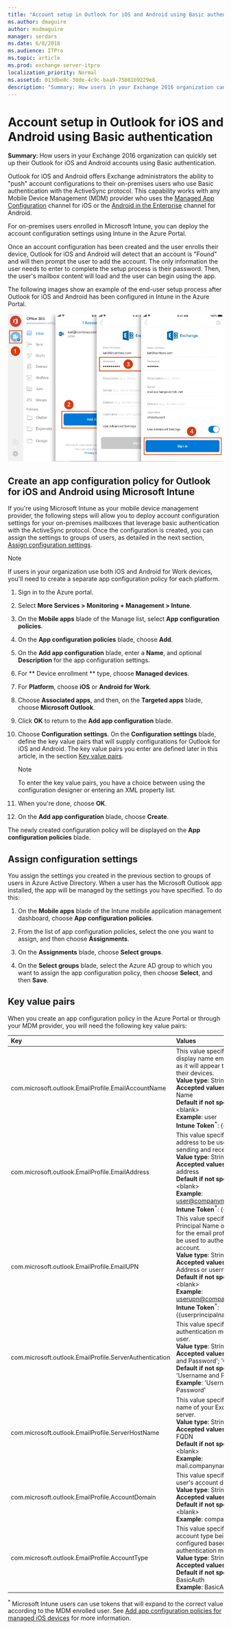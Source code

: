 ```yaml
---
title: "Account setup in Outlook for iOS and Android using Basic authentication"
ms.author: dmaguire
author: msdmaguire
manager: serdars
ms.date: 6/8/2018
ms.audience: ITPro
ms.topic: article
ms.prod: exchange-server-itpro
localization_priority: Normal
ms.assetid: 013dbe8c-30de-4c9c-baa9-75081b9229e8
description: "Summary: How users in your Exchange 2016 organization can quickly set up their Outlook for iOS and Android accounts using Basic authentication."
---
```


# Account setup in Outlook for iOS and Android using Basic authentication

 **Summary**: How users in your Exchange 2016 organization can quickly set up their Outlook for iOS and Android accounts using Basic authentication.
  
Outlook for iOS and Android offers Exchange administrators the ability to "push" account configurations to their on-premises users who use Basic authentication with the ActiveSync protocol. This capability works with any Mobile Device Management (MDM) provider who uses the [Managed App Configuration](https://developer.apple.com/library/content/samplecode/sc2279/Introduction/Intro.mdl) channel for iOS or the [Android in the Enterprise](https://developer.android.com/samples/AppRestrictions/index.mdl) channel for Android.
  
For on-premises users enrolled in Microsoft Intune, you can deploy the account configuration settings using Intune in the Azure Portal.
  
Once an account configuration has been created and the user enrolls their device, Outlook for iOS and Android will detect that an account is "Found" and will then prompt the user to add the account. The only information the user needs to enter to complete the setup process is their password. Then, the user's mailbox content will load and the user can begin using the app.
  
The following images show an example of the end-user setup process after Outlook for iOS and Android has been configured in Intune in the Azure Portal.
  
![Account setup for Outlook for iOS and Android on-premises](../../media/77f0906c-0d62-48a4-9a93-534e29dae7e0.png)
  
## Create an app configuration policy for Outlook for iOS and Android using Microsoft Intune

If you're using Microsoft Intune as your mobile device management provider, the following steps will allow you to deploy account configuration settings for your on-premises mailboxes that leverage basic authentication with the ActiveSync protocol. Once the configuration is created, you can assign the settings to groups of users, as detailed in the next section, [Assign configuration settings](account-setup.md#assignconfig).
  
> [!NOTE]
> If users in your organization use both iOS and Android for Work devices, you'll need to create a separate app configuration policy for each platform.
  
1. Sign in to the Azure portal.
    
2. Select **More Services \> Monitoring + Management \> Intune**.
    
3. On the **Mobile apps** blade of the Manage list, select **App configuration policies**.
    
4. On the **App configuration policies** blade, choose **Add**.
    
5. On the **Add app configuration** blade, enter a **Name**, and optional **Description** for the app configuration settings.
    
6. For ** Device enrollment ** type, choose **Managed devices**.
    
7. For **Platform**, choose **iOS** or **Android for Work**.
    
8. Choose **Associated apps**, and then, on the **Targeted apps** blade, choose **Microsoft Outlook**.
    
9. Click **OK** to return to the **Add app configuration** blade.
    
10. Choose **Configuration settings**. On the **Configuration settings** blade, define the key value pairs that will supply configurations for Outlook for iOS and Android. The key value pairs you enter are defined later in this article, in the section [Key value pairs](account-setup.md#kvp).
    
    > [!NOTE]
    > To enter the key value pairs, you have a choice between using the configuration designer or entering an XML property list.
  
11. When you're done, choose **OK**.
    
12. On the **Add app configuration** blade, choose **Create**.
    
The newly created configuration policy will be displayed on the **App configuration policies** blade.
  
## Assign configuration settings
<a name="assignconfig"> </a>

You assign the settings you created in the previous section to groups of users in Azure Active Directory. When a user has the Microsoft Outlook app installed, the app will be managed by the settings you have specified. To do this:
  
1. On the **Mobile apps** blade of the Intune mobile application management dashboard, choose **App configuration policies**.
    
2. From the list of app configuration policies, select the one you want to assign, and then choose **Assignments**.
    
3. On the **Assignments** blade, choose **Select groups**.
    
4. On the **Select groups** blade, select the Azure AD group to which you want to assign the app configuration policy, then choose **Select**, and then **Save**.
    
## Key value pairs
<a name="kvp"> </a>

When you create an app configuration policy in the Azure Portal or through your MDM provider, you will need the following key value pairs:
  
|**Key**|**Values**|
|:-----|:-----|
|com.microsoft.outlook.EmailProfile.EmailAccountName  <br/> |This value specifies the display name email account as it will appear to users on their devices.  <br/> **Value type**: String  <br/> **Accepted values**: Display Name  <br/> **Default if not specified**: \<blank\>  <br/> **Example**: user  <br/> **Intune Token**<sup>*</sup>: {{username}}  <br/> |
|com.microsoft.outlook.EmailProfile.EmailAddress  <br/> |This value specifies the email address to be used for sending and receiving mail.  <br/> **Value type**: String  <br/> **Accepted values**: Email address  <br/> **Default if not specified**: \<blank\>  <br/> **Example**: user@companyname.com  <br/> **Intune Token**<sup>*</sup>: {{mail}}  <br/> |
|com.microsoft.outlook.EmailProfile.EmailUPN  <br/> |This value specifies the User Principal Name or username for the email profile that will be used to authenticate the account.  <br/> **Value type**: String  <br/> **Accepted values**: UPN Address or username  <br/> **Default if not specified**: \<blank\>  <br/> **Example**: userupn@companyname.com  <br/> **Intune Token**<sup>*</sup>: {{userprincipalname}}  <br/> |
|com.microsoft.outlook.EmailProfile.ServerAuthentication  <br/> |This value specifies the authentication method for the user.  <br/> **Value type**: String  <br/> **Accepted values**: 'Username and Password'; 'Certificates'  <br/> **Default if not specified**: 'Username and Password'  <br/> **Example**: 'Username and Password'  <br/> |
|com.microsoft.outlook.EmailProfile.ServerHostName  <br/> |This value specifies the host name of your Exchange server.  <br/> **Value type**: String  <br/> **Accepted values**: ActiveSync FQDN  <br/> **Default if not specified**: \<blank\>  <br/> **Example**: mail.companyname.com  <br/> |
|com.microsoft.outlook.EmailProfile.AccountDomain  <br/> |This value specifies the user's account domain.  <br/> **Value type**: String  <br/> **Accepted values**: Domain  <br/> **Default if not specified**: \<blank\>  <br/> **Example**: companyname  <br/> |
|com.microsoft.outlook.EmailProfile.AccountType  <br/> |This value specifies the account type being configured based on the authentication model.  <br/> **Value type**: String  <br/> **Accepted values**: BasicAuth  <br/> **Default if not specified**: BasicAuth  <br/> **Example**: BasicAuth  <br/> |
   
 <sup>*</sup> Microsoft Intune users can use tokens that will expand to the correct value according to the MDM enrolled user. See [Add app configuration policies for managed iOS devices](https://docs.microsoft.com/intune/app-configuration-policies-use-ios) for more information.
  

